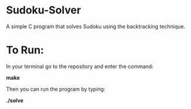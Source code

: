 # Sudoku-Solver
A simple C program that solves Sudoku using the backtracking technique.

To Run:
=======
In your terminal go to the repository and enter the command:

**make**


Then you can run the program by typing:

**./solve**
